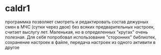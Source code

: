 # caldr1
программка позволяет смотреть и редактировать состав дежурных смен в МЧС (сутки через двое) без всяких предварительных настроек, 
считает выслугу лет. Маленькая, но в определенных "кругах" очень полезная. 
Для себя попробовал использование "сторонних" библиотек, сохранение настроек в файле, передача настроек из одного активити в другое
